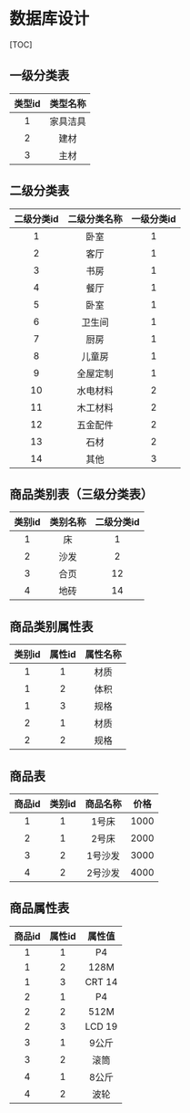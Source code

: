 # 数据库设计

[TOC]


## 一级分类表
| 类型id | 类型名称 |
|:------:|:------:|
| 1      | 家具洁具 |
| 2      | 建材    |
| 3      | 主材    |


## 二级分类表

| 二级分类id | 二级分类名称 |  一级分类id |
|:---------:|:----------:|:----------:|
| 1         | 卧室        |   1       | 
| 2         | 客厅        |   1       | 
| 3         | 书房        |   1       |
| 4         | 餐厅        |   1       |
| 5         | 卧室        |   1       |
| 6         | 卫生间      |   1       |
| 7         | 厨房        |   1       |
| 8         | 儿童房      |   1       |
| 9         | 全屋定制    |   1       |
| 10        | 水电材料    |   2        |
| 11        | 木工材料    |   2        |
| 12        | 五金配件     |   2        |
| 13        | 石材        |   2        |
| 14        | 其他        |   3        |
 


## 商品类别表（三级分类表） 

| 类别id | 类别名称 |  二级分类id |
|:------:|:------:|:----------:| 
| 1      | 床     |    1       |
| 2      | 沙发    |    2      |
| 3      | 合页    |    12     |
| 4      | 地砖    |    14     |


## 商品类别属性表
| 类别id   | 属性id |  属性名称 |
|:-------:| :-------:| :------: |
|   1     |   1    |  材质    |
|   1     |   2    |  体积    |
|   1     |   3    |  规格    |
|   2     |   1    |  材质    |
|   2     |   2    |  规格    |

## 商品表
| 商品id | 类别id | 商品名称 |  价格  |
|:------:|:------:|:-----:|:------:|
| 1      |  1     | 1号床  |  1000  |
| 2      |  1     | 2号床  |  2000  |
| 3      |  2     | 1号沙发 |  3000  |
| 4      |  2     | 2号沙发 |  4000  |


## 商品属性表
| 商品id | 属性id  | 属性值  |
|:------:|:------:|:------:|
| 1      |  1     |  P4    |
| 1      |  2     |  128M  |
| 1      |  3     | CRT 14 |
| 2      |  1     |  P4    |
| 2      |  2     |  512M  |
| 2      |  3     | LCD 19 |
| 3      |  1     | 9公斤   |
| 3      |  2     |  滚筒   |
| 4      |  1     | 8公斤   |  
| 4      |  2     |  波轮   |